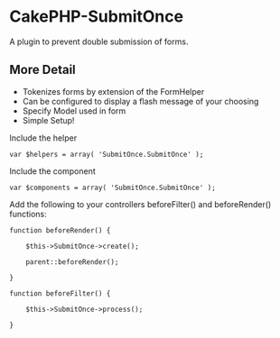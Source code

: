 # CakePHP-SubmitOnce

A plugin to prevent double submission of forms.

## More Detail

- Tokenizes forms by extension of the FormHelper
- Can be configured to display a flash message of your choosing
- Specify Model used in form
- Simple Setup!


Include the helper

	var $helpers = array( 'SubmitOnce.SubmitOnce' );

Include the component

	var $components = array( 'SubmitOnce.SubmitOnce' );

Add the following to your controllers beforeFilter() and beforeRender() functions:

	function beforeRender() {
		
		$this->SubmitOnce->create();
		
		parent::beforeRender();
		
	}

	function beforeFilter() {
				
		$this->SubmitOnce->process();
		
	}